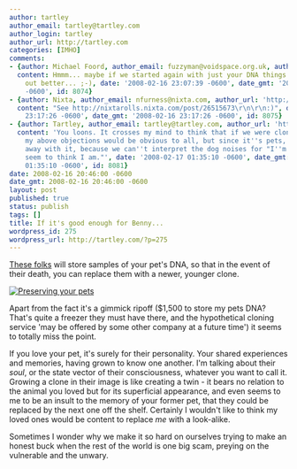 ```yaml
---
author: tartley
author_email: tartley@tartley.com
author_login: tartley
author_url: http://tartley.com
categories: [IMHO]
comments:
- {author: Michael Foord, author_email: fuzzyman@voidspace.org.uk, author_url: 'http://www.voidspace.org.uk/',
  content: Hmmm... maybe if we started again with just your DNA things would work
    out better... ;-), date: '2008-02-16 23:07:39 -0600', date_gmt: '2008-02-16 23:07:39
    -0600', id: 8074}
- {author: Nixta, author_email: nfurness@nixta.com, author_url: 'http://nixtasinks.nixta.com',
  content: "See http://nixtarolls.nixta.com/post/26515673\r\n\r\n:)", date: '2008-02-16
    23:17:26 -0600', date_gmt: '2008-02-16 23:17:26 -0600', id: 8075}
- {author: Tartley, author_email: tartley@tartley.com, author_url: 'http://tartley.com',
  content: 'You loons. It crosses my mind to think that if we were cloning people,
    my above objections would be obvious to all, but since it''s pets, they can get
    away with it, because we can''t interpret the dog noises for "I''m not who you
    seem to think I am."', date: '2008-02-17 01:35:10 -0600', date_gmt: '2008-02-17
    01:35:10 -0600', id: 8081}
date: 2008-02-16 20:46:00 -0600
date_gmt: 2008-02-16 20:46:00 -0600
layout: post
published: true
status: publish
tags: []
title: If it's good enough for Benny...
wordpress_id: 275
wordpress_url: http://tartley.com/?p=275
---
```


[These
folks](http://www.viagen.com/en/our-services/preserving-your-pets/) will
store samples of your pet's DNA, so that in the event of their death,
you can replace them with a newer, younger clone.

[![Preserving your
pets](http://tartley.com/wp-content/uploads/2008/02/preserving-your-pets.jpg)](http://www.viagen.com/en/our-services/preserving-your-pets/ "Preserving your pets")

Apart from the fact it's a gimmick ripoff (\$1,500 to store my pets DNA?
That's quite a freezer they must have there, and the hypothetical
cloning service 'may be offered by some other company at a future time')
it seems to totally miss the point.

If you love your pet, it's surely for their personality. Your shared
experiences and memories, having grown to know one another. I'm talking
about their *soul*, or the state vector of their consciousness, whatever
you want to call it. Growing a clone in their image is like creating a
twin - it bears no relation to the animal you loved but for its
superficial appearance, and even seems to me to be an insult to the
memory of your former pet, that they could be replaced by the next one
off the shelf. Certainly I wouldn't like to think my loved ones would be
content to replace *me* with a look-alike.

Sometimes I wonder why we make it so hard on ourselves trying to make an
honest buck when the rest of the world is one big scam, preying on the
vulnerable and the unwary.
